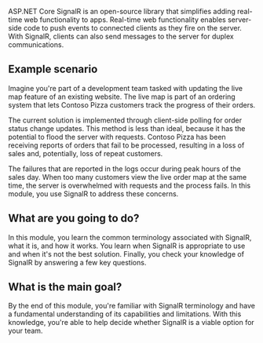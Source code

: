 ASP.NET Core SignalR is an open-source library that simplifies adding real-time web functionality to apps. Real-time web functionality enables server-side code to push events to connected clients as they fire on the server. With SignalR, clients can also send messages to the server for duplex communications.

## Example scenario

Imagine you're part of a development team tasked with updating the live map feature of an existing website. The live map is part of an ordering system that lets Contoso Pizza customers track the progress of their orders.

The current solution is implemented through client-side polling for order status change updates. This method is less than ideal, because it has the potential to flood the server with requests. Contoso Pizza has been receiving reports of orders that fail to be processed, resulting in a loss of sales and, potentially, loss of repeat customers.

The failures that are reported in the logs occur during peak hours of the sales day. When too many customers view the live order map at the same time, the server is overwhelmed with requests and the process fails. In this module, you use SignalR to address these concerns.

## What are you going to do?

In this module, you learn the common terminology associated with SignalR, what it is, and how it works. You learn when SignalR is appropriate to use and when it's not the best solution. Finally, you check your knowledge of SignalR by answering a few key questions.

## What is the main goal?

By the end of this module, you're familiar with SignalR terminology and have a fundamental understanding of its capabilities and limitations. With this knowledge, you're able to help decide whether SignalR is a viable option for your team.
